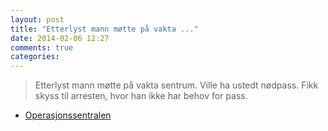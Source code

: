 ```yaml
---
layout: post
title: "Etterlyst mann møtte på vakta ..."
date: 2014-02-06 12:27
comments: true
categories: 
---
```


> Etterlyst mann møtte på vakta sentrum. Ville ha ustedt nødpass. Fikk skyss til arresten, hvor han ikke har behov for pass.
- [Operasjonssentralen](https://twitter.com/oslopolitiops/status/431524592738238464)
